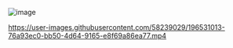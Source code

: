 ![image](https://user-images.githubusercontent.com/58239029/196529976-89caeac2-cd2d-44f0-af0c-202e88665d72.png)


https://user-images.githubusercontent.com/58239029/196531013-76a93ec0-bb50-4d64-9165-e8f69a86ea77.mp4

